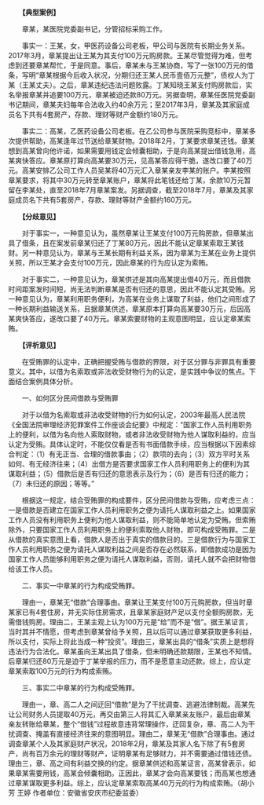 　　**【典型案例】**

　　章某，某医院党委副书记，分管招标采购工作。

　　事实一：王某，女，甲医药设备公司老板，甲公司与医院有长期业务关系。2017年3月，章某提出让王某为其支付100万元购房款。王某尽管觉得为难，但考虑到还要章某帮忙，于是同意。事后，章某未与王某协商，写了一张100万元的借条，写明“章某根据今后收入状况，分期归还王某人民币壹佰万元整”，债权人为丁某（王某丈夫）。之后，章某违纪违法问题败露。丁某知晓王某支付购房款后，实名举报章某并追要100万元，章某被迫还款80万元。另据查明，章某任医院党委副书记期间，章某夫妇每年合法收入约40余万元；至2017年3月，章某及其家庭成员名下共有4套房产，存款、理财等财产金额约180万元。

　　事实二：高某，乙医药设备公司老板。在乙公司参与医院采购竞标中，章某多次提供帮助，高某逢年过节送给章某财物。2018年2月，丁某要求章某还钱。章某想到高某曾向他许诺，如果需要用钱定会倾囊相助，于是向高某提出借钱急用，高某爽快答应。章某原打算向高某要30万元，见高某答应得干脆，遂改口要了40万元。高某安排乙公司工作人员吴某将40万元汇入章某亲友李某的账户。李某按照章某要求，将其中30万元转至章某账户，章某将此笔钱还给丁某，余款10万元暂留在李某处，直至2018年7月章某案发。另据调查，截至2018年7月，章某及其家庭成员名下共有5套房产，存款、理财等财产金额约160万元。

　　**【分歧意见】**

　　对于事实一，一种意见认为，虽然章某让王某支付100万元购房款，但章某出具了借条，且在案发前章某归还了丁某80万元，因此不能认定章某索取王某钱财。另一种意见认为，章某与王某长期有利益关系，因为章某为王某在业务上提供关照，所以王某才会支付100万元，因此章某的行为应认定为索贿。

　　对于事实二，一种意见认为，章某供述是其向高某提出借40万元，而且借款时间距案发时间短，尚无法判断章某是否有归还的意思，因此不能认定其受贿。另一种意见认为，章某利用职务便利，为高某在业务上谋取了利益，他们之间形成了一种长期利益输送关系，且据章某供述，章某原本打算向高某要30万元，后因高某爽快答应，遂改口要了40万元。章某索要财物的主观意图明显，应认定章某索贿。

　　**【评析意见】**

　　在受贿罪的认定中，正确把握受贿与借款的界限，对于区分罪与非罪具有重要意义。其中，以借为名索取或非法收受财物行为的认定，是实践中争议的焦点。下面结合案例具体分析。

　　一、如何区分民间借款与受贿罪

　　对于以借为名索取或非法收受财物的行为如何认定，2003年最高人民法院《全国法院审理经济犯罪案件工作座谈会纪要》中规定：“国家工作人员利用职务上的便利，以借为名向他人索取财物，或者非法收受财物为他人谋取利益的，应当认定为受贿。具体认定时，不能仅仅看是否有书面借款手续，应当根据以下因素综合判定：（1）有无正当、合理的借款事由；（2）款项的去向；（3）双方平时关系如何、有无经济往来；（4）出借方是否要求国家工作人员利用职务上的便利为其谋取利益；（5）借款后是否有归还的意思表示及行为；（6）是否有归还的能力；（7）未归还的原因；等等。”

　　根据这一规定，结合受贿罪的构成要件，区分民间借款与受贿，应考虑三点：一是借款是否建立在国家工作人员利用职务之便为请托人谋取利益之上。如果国家工作人员没有利用职务上便利为他人谋取利益，则不能简单地认定为受贿。但索贿除外，只要国家工作人员利用职务上的便利索取他人财物，即可构成受贿罪。二是从借款的真实意图上看，借款人是否出于真实的借款目的。三是借款行为与国家工作人员利用职务之便为请托人谋取利益之间是否存在必然联系，即借款成功是因为国家工作人员能够利用职务之便为请托人谋取利益，否则，请托人就不会把财物借给该工作人员。

　　二、事实一中章某的行为构成受贿罪。

　　理由一，章某无“借款”合理事由。章某让王某支付100万元购房款，但当时章某家已有4套住房，并无实际住房需求，且章某家庭财产足以支付全额购房款，无需借钱购房。理由二，王某主观上认为100万元是“给”而不是“借”。据王某证言，当时其并不情愿，但考虑到章某曾给予关照，且以后可以通过章某获取更多利益，所以支付，实际上将此当成一种“投资”。理由三，章某出具的“借条”实质上是想将违法行为合法化。章某虽向王某出具了借条，但未明确还款期限，王某也不知情。后章某归还80万元是迫于丁某举报的压力，而不是愿意主动还款。综上，应认定章某索取100万元的行为构成索贿。

　　三、事实二中章某的行为构成受贿罪。

　　理由一，章、高二人之间迂回“借款”是为了干扰调查、逃避法律制裁。高某先让公司财务人员提取40万元，再交由第三人将其汇入章某亲友账户，最后由章某亲友转账给章某，整个“借钱”过程故意违背常理操作，迂回复杂，章、高二人为干扰调查、掩盖有直接经济往来的意图明显。理由二，章某无“借款”合理事由。通过调查章某个人及其家庭财产状况，2018年2月，章某及其家人名下除了有5套房产，尚有百万余元的理财等财产，证明章某有足够财力，并不需要通过借钱还债。理由三，章、高之间有利益交换的约定。据章某供述和高某证言，高某曾表示，如果章某需要用钱，高某会倾囊相助。正因此，章某才会向高某要钱；而高某也想通过章某谋取更多利益。综上，应认定章某索取高某40万元的行为构成索贿。（胡小芳 王婷 作者单位：安徽省安庆市纪委监委）